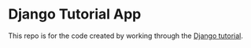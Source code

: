 # Django Tutorial App

This repo is for the code created by working through the [Django tutorial](https://docs.djangoproject.com/en/1.7/intro/tutorial01/). 
